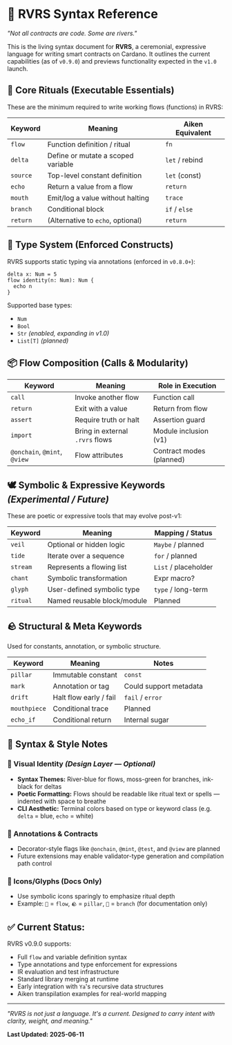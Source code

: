 # 📜 RVRS Syntax Reference

*"Not all contracts are code. Some are rivers."*

This is the living syntax document for **RVRS**, a ceremonial, expressive language for writing smart contracts on Cardano. It outlines the current capabilities (as of `v0.9.0`) and previews functionality expected in the `v1.0` launch.

## 🌿 Core Rituals (Executable Essentials)

These are the minimum required to write working flows (functions) in RVRS:

| Keyword  | Meaning                           | Aiken Equivalent |
|----------|-----------------------------------|------------------|
| `flow`   | Function definition / ritual      | `fn`             |
| `delta`  | Define or mutate a scoped variable| `let` / rebind   |
| `source` | Top-level constant definition     | `let` (const)    |
| `echo`   | Return a value from a flow        | `return`         |
| `mouth`  | Emit/log a value without halting  | `trace`          |
| `branch` | Conditional block                 | `if` / `else`    |
| `return` | (Alternative to `echo`, optional) | `return`         |

## 🧠 Type System (Enforced Constructs)

RVRS supports static typing via annotations (enforced in `v0.8.0+`):

```rvrs
delta x: Num = 5
flow identity(n: Num): Num {
  echo n
}
```

Supported base types:
* `Num`
* `Bool`
* `Str` *(enabled, expanding in v1.0)*
* `List[T]` *(planned)*

## 📦 Flow Composition (Calls & Modularity)

| Keyword                           | Meaning                        | Role in Execution        |
|-----------------------------------|--------------------------------|--------------------------|
| `call`                           | Invoke another flow            | Function call            |
| `return`                         | Exit with a value              | Return from flow         |
| `assert`                         | Require truth or halt          | Assertion guard          |
| `import`                         | Bring in external `.rvrs` flows| Module inclusion (v1)    |
| `@onchain`, `@mint`, `@view`     | Flow attributes                | Contract modes (planned) |

## 🕊️ Symbolic & Expressive Keywords *(Experimental / Future)*

These are poetic or expressive tools that may evolve post-v1:

| Keyword  | Meaning                      | Mapping / Status     |
|----------|------------------------------|----------------------|
| `veil`   | Optional or hidden logic     | `Maybe` / planned    |
| `tide`   | Iterate over a sequence      | `for` / planned      |
| `stream` | Represents a flowing list    | `List` / placeholder |
| `chant`  | Symbolic transformation      | Expr macro?          |
| `glyph`  | User-defined symbolic type   | `type` / long-term   |
| `ritual` | Named reusable block/module  | Planned              |

## 🪨 Structural & Meta Keywords

Used for constants, annotation, or symbolic structure.

| Keyword      | Meaning                    | Notes                    |
|--------------|----------------------------|--------------------------|
| `pillar`     | Immutable constant         | `const`                  |
| `mark`       | Annotation or tag          | Could support metadata   |
| `drift`      | Halt flow early / fail     | `fail` / `error`         |
| `mouthpiece` | Conditional trace          | Planned                  |
| `echo_if`    | Conditional return         | Internal sugar           |

## 🧪 Syntax & Style Notes

### 🎨 Visual Identity *(Design Layer — Optional)*
* **Syntax Themes:** River-blue for flows, moss-green for branches, ink-black for deltas
* **Poetic Formatting:** Flows should be readable like ritual text or spells — indented with space to breathe
* **CLI Aesthetic:** Terminal colors based on type or keyword class (e.g. `delta` = blue, `echo` = white)

### 🔖 Annotations & Contracts
* Decorator-style flags like `@onchain`, `@mint`, `@test`, and `@view` are planned
* Future extensions may enable validator-type generation and compilation path control

### 📘 Icons/Glyphs (Docs Only)
* Use symbolic icons sparingly to emphasize ritual depth
* Example: `🌊` = `flow`, `🪨` = `pillar`, `🔀` = `branch` (for documentation only)

## ✅ Current Status:

RVRS v0.9.0 supports:
* Full `flow` and variable definition syntax
* Type annotations and type enforcement for expressions
* IR evaluation and test infrastructure
* Standard library merging at runtime
* Early integration with `Ya`'s recursive data structures
* Aiken transpilation examples for real-world mapping

---

*"RVRS is not just a language. It's a current. Designed to carry intent with clarity, weight, and meaning."*

**Last Updated: 2025-06-11**